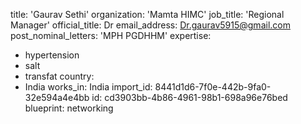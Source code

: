 title: 'Gaurav Sethi'
organization: 'Mamta HIMC'
job_title: 'Regional Manager'
official_title: Dr
email_address: Dr.gaurav5915@gmail.com
post_nominal_letters: 'MPH PGDHHM'
expertise:
  - hypertension
  - salt
  - transfat
country:
  - India
works_in: India
import_id: 8441d1d6-7f0e-442b-9fa0-32e594a4e4bb
id: cd3903bb-4b86-4961-98b1-698a96e76bed
blueprint: networking
